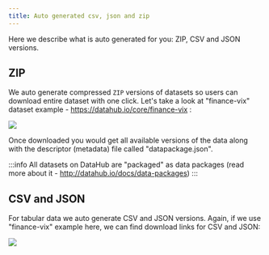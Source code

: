 ```yaml
---
title: Auto generated csv, json and zip
---
```


Here we describe what is auto generated for you: ZIP, CSV and JSON versions.

## ZIP

We auto generate compressed `ZIP` versions of datasets so users can download entire dataset with one click. Let's take a look at "finance-vix" dataset example - https://datahub.io/core/finance-vix :

![](https://raw.githubusercontent.com/datahq/content/master/assets/img/download-zip.png)

Once downloaded you would get all available versions of the data along with the descriptor (metadata) file called "datapackage.json".

:::info
All datasets on DataHub are "packaged" as data packages (read more about it - http://datahub.io/docs/data-packages)
:::

## CSV and JSON

For tabular data we auto generate CSV and JSON versions. Again, if we use "finance-vix" example here, we can find download links for CSV and JSON:

![](https://raw.githubusercontent.com/datahq/content/master/assets/img/download-csv-json.png)